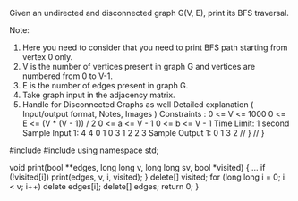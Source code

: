 Given an undirected and disconnected graph G(V, E), print its BFS traversal.

Note:

1. Here you need to consider that you need to print BFS path starting from vertex 0 only. 
2. V is the number of vertices present in graph G and vertices are numbered from 0 to V-1. 
3. E is the number of edges present in graph G.
4. Take graph input in the adjacency matrix.
5. Handle for Disconnected Graphs as well
Detailed explanation ( Input/output format, Notes, Images )
Constraints :
0 <= V <= 1000
0 <= E <= (V * (V - 1)) / 2
0 <= a <= V - 1
0 <= b <= V - 1
Time Limit: 1 second
Sample Input 1:
4 4
0 1
0 3
1 2
2 3
Sample Output 1:
0 1 3 2
//     }
// }


#include <iostream>
#include <queue>
using namespace std;

void print(bool **edges, long long v, long long sv, bool *visited)
{
…        if (!visited[i])
            print(edges, v, i, visited);
    }
    delete[] visited;
    for (long long i = 0; i < v; i++)
        delete edges[i];
    delete[] edges;
    return 0;
}
